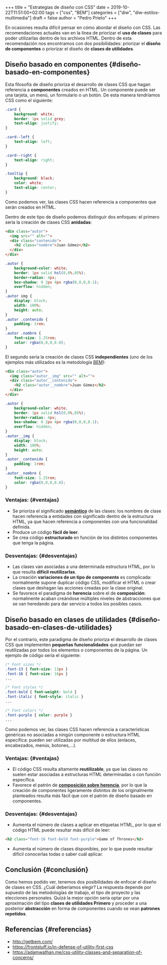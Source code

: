+++
title = "Estrategias de diseño con CSS"
date = 2019-10-22T11:51:00+02:00
tags = ["css", "BEM"]
categories = ["diw", "diw-estilos-multimedia"]
draft = false
author = "Pedro Prieto"
+++

En ocasiones resulta difícil pensar en cómo abordar el diseño con CSS. Las recomendaciones actuales van en la línea de priorizar el **uso de clases** para poder utilizarlas dentro de los archivos HTML. Dentro de esta recomendación nos encontramos con dos posibilidades: priorizar el **diseño de componentes** o priorizar el diseño de **clases de utilidades**.

<!--more-->


## Diseño basado en componentes {#diseño-basado-en-componentes}

Esta filosofía de diseño prioriza el desarrollo de clases CSS que hagan referencia a **componentes** creados en HTML. Un componente puede ser una tarjeta, un menú, un formulario o un botón. De esta manera tendríamos CSS como el siguiente:

```css
.card {
    background: white;
    border: 1px solid grey;
    text-align: justify;
}

.card--left {
    text-align: left;
}

.card--right {
    text-align: right;
}

.tooltip {
    background: black;
    color: white;
    text-align: center;
}
```

Como podemos ver, las clases CSS hacen referencia a componentes que serán creados en HTML.

Dentro de este tipo de diseño podemos distinguir dos enfoques: el primero sería la creación de clases CSS **anidadas**:

```html
<div class="autor">
  <img src="" alt="">
  <div class="contenido">
    <h2 class="nombre">Juan Gómez</h2>
  </div>
</div>
```

```css
.autor {
    background-color: white;
    border: 1px solid hsl(0,0%,85%);
    border-radius: 4px;
    box-shadow: 0 2px 4px rgba(0,0,0,0.1);
    overflow: hidden;
}
.autor img {
    display: block;
    width: 100%;
    height: auto;
}
.autor .contenido {
    padding: 1rem;
}
.autor .nombre {
    font-size: 1.25rem;
    color: rgba(0,0,0,0.8);
}
```

El segundo sería la creación de clases CSS **independientes** (uno de los ejemplos más utilizados es la metodología [BEM](http://getbem.com/naming/)):

```html
<div class="autor">
  <img class="autor__img" src="" alt="">
  <div class="autor__contenido">
    <h2 class="autor__nombre">Juan Gómez</h2>
  </div>
</div>
```

```css
.autor {
    background-color: white;
    border: 1px solid hsl(0,0%,85%);
    border-radius: 4px;
    box-shadow: 0 2px 4px rgba(0,0,0,0.1);
    overflow: hidden;
}
.autor__img {
    display: block;
    width: 100%;
    height: auto;
}
.autor__contenido {
    padding: 1rem;
}
.autor__nombre {
    font-size: 1.25rem;
    color: rgba(0,0,0,0.8);
}
```


### Ventajas: {#ventajas}

-   Se prioriza el significado **[semántico](https://developer.mozilla.org/en-US/docs/Glossary/Semantics)** de las clases: los nombres de clase hacen referencia a entidades con significado dentro de la estructura HTML, ya que hacen referencia a componentes con una funcionalidad definida.
-   Produce un código **fácil de leer**.
-   Se crea código **estructurado** en función de los distintos componentes que tenga la página.


### Desventajas: {#desventajas}

-   Las clases van asociadas a una determinada estructura HTML, por lo que resulta **difícil reutilizarlas**.
-   La creación **variaciones de un tipo de componente** es complicada: normalmente supone duplicar código CSS, modificar el HTML o crear clases que deshagan las acciones creadas por la clase original.
-   Se favorece el paradigma de **herencia** sobre el de **composición**: normalmente acaban creándose múltiples niveles de abstracciones que se van heredando para dar servicio a todos los posibles casos.


## Diseño basado en clases de utilidades {#diseño-basado-en-clases-de-utilidades}

Por el contrario, este paradigma de diseño prioriza el desarrollo de clases CSS que implementen **pequeñas funcionalidades** que puedan ser reutilizadas por todos los elementos o componentes de la página. Un ejemplo de código sería el siguiente:

```css
/* Font sizes */
.font-13 { font-size: 13px }
.font-16 { font-size: 16px }
...

/* Font styles */
.font-bold { font-weight: bold }
.font-italic { font-style: italic }
...

/* Font colors */
.font-purple { color: purple }
...
```

Como podemos ver, las clases CSS hacen referencia a características genéricas no asociadas a ningún componente o estructura HTML específica: pueden ser utilizadas por multitud de ellos (enlaces, encabezados, menús, botones,...).


### Ventajas: {#ventajas}

-   El código CSS resulta altamente **reutilizable**, ya que las clases no suelen estar asociadas a estructuras HTML determinadas o con función específica.
-   Favorece el patrón de **[composición sobre herencia](https://en.wikipedia.org/wiki/Composition_over_inheritance)**, por lo que la creación de componentes ligeramente distintos de los originalmente planteados resulta más fácil que con el patrón de diseño basado en componentes.


### Desventajas: {#desventajas}

-   Aumenta el número de clases a aplicar en etiquetas HTML, por lo que el código HTML puede resultar más difícil de leer:

<!--listend-->

```html
<h2 class="font-16 font-bold font-purple">Game of Thrones</h2>
```

-   Aumenta el número de clases disponibles, por lo que puede resultar difícil conocerlas todas o saber cuál aplicar.


## Conclusión {#conclusión}

Como hemos podido ver, tenemos dos posibilidades de enfocar el diseño de clases en CSS. ¿Cuál deberíamos elegir? La respuesta depende por supuesto de las metodologías de trabajo, el tipo de proyecto y las elecciones personales. Quizá la mejor opción sería optar por una aproximación del tipo **clases de utilidades Primero** y proceder a una posterior **abstracción** en forma de componentes cuando se vean **patrones repetidos**.


## Referencias {#referencias}

-   <http://getbem.com/>
-   <https://frontstuff.io/in-defense-of-utility-first-css>
-   <https://adamwathan.me/css-utility-classes-and-separation-of-concerns/>
